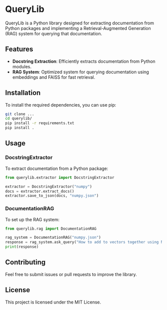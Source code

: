 # QueryLib

QueryLib is a Python library designed for extracting documentation from Python packages and implementing a Retrieval-Augmented Generation (RAG) system for querying that documentation.

## Features

- **Docstring Extraction**: Efficiently extracts documentation from Python modules.
- **RAG System**: Optimized system for querying documentation using embeddings and FAISS for fast retrieval.

## Installation

To install the required dependencies, you can use pip:

```bash
git clone ...
cd querylib/
pip install -r requirements.txt
pip install .
```

## Usage

### DocstringExtractor

To extract documentation from a Python package:

```python
from querylib.extractor import DocstringExtractor

extractor = DocstringExtractor("numpy")
docs = extractor.extract_docs()
extractor.save_to_json(docs, "numpy.json")
```

### DocumentationRAG

To set up the RAG system:

```python
from querylib.rag import DocumentationRAG

rag_system = DocumentationRAG("numpy.json")
response = rag_system.ask_query("How to add to vectors together using Numpy?")
print(response)
```

## Contributing

Feel free to submit issues or pull requests to improve the library.

## License

This project is licensed under the MIT License.
